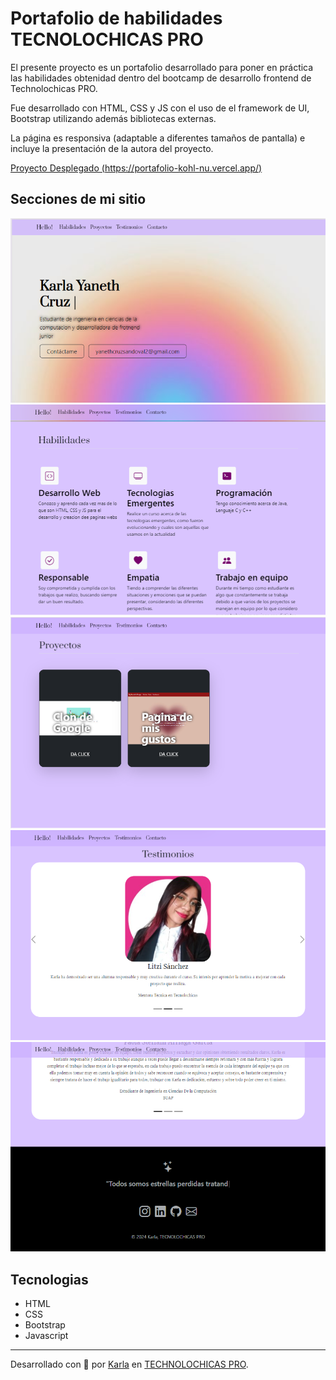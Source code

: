# Portafolio de habilidades TECNOLOCHICAS PRO

El presente proyecto es un portafolio desarrollado para poner en práctica las habilidades obtenidad dentro del bootcamp de desarrollo frontend de Technolochicas PRO.

Fue desarrollado con HTML, CSS y JS con el uso de el framework de UI, Bootstrap utilizando además bibliotecas externas.

La página es responsiva (adaptable a diferentes tamaños de pantalla) e incluye la presentación de la autora del proyecto.

[Proyecto Desplegado (https://portafolio-kohl-nu.vercel.app/)](https://portafolio-kohl-nu.vercel.app/)

## Secciones de mi sitio 

![Presentación](assets/readme/p2.png)
![Presentación](assets/readme/p3.png)
![Presentación](assets/readme/p4.png)
![Presentación](assets/readme/p5.png)
![Presentación](assets/readme/p6.png)
## Tecnologias 

* HTML
* CSS
* Bootstrap
* Javascript

---

Desarrollado con 💜 por [Karla](https://www.instagram.com/yan_crsl//) en [TECHNOLOCHICAS PRO](https://tecnolochicas.mx/).

